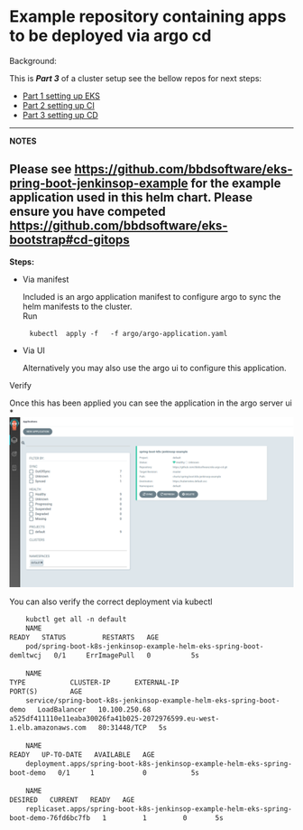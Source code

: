 
# Example repository containing apps to be deployed via argo cd

Background:

This is **_Part 3_** of a cluster setup 
see the bellow repos for next steps:

* [Part 1 setting up EKS ](https://github.com/bbdsoftware/eks-bootstrap)
* [Part 2 setting up CI](https://github.com/bbdsoftware/eks-jenkins-ci)
* [Part 3 setting up CD ](https://github.com/bbdsoftware/eks-argo-cd)

---
**NOTES**

Please see  https://github.com/bbdsoftware/eks-pring-boot-jenkinsop-example for the example application used in this helm chart.
Please ensure you have competed  https://github.com/bbdsoftware/eks-bootstrap#cd-gitops
---
**Steps:**

* Via manifest 

    Included is an argo application manifest to configure argo to sync the helm manifests to the cluster.  
    Run
    
```    
     kubectl  apply -f   -f argo/argo-application.yaml
```

* Via UI 

    Alternatively you may also use the argo ui to configure this application.
    
Verify

Once this has been applied you can see the application in the argo server ui * 
![INgress](./img/argo.png)

You can also verify the correct deployment via kubectl

```
    kubctl get all -n default
    NAME                                                                  READY   STATUS         RESTARTS   AGE
    pod/spring-boot-k8s-jenkinsop-example-helm-eks-spring-boot-demltwcj   0/1     ErrImagePull   0          5s
    
    NAME                                                                  TYPE           CLUSTER-IP      EXTERNAL-IP                                                               PORT(S)        AGE
    service/spring-boot-k8s-jenkinsop-example-helm-eks-spring-boot-demo   LoadBalancer   10.100.250.68   a525df411110e11eaba30026fa41b025-2072976599.eu-west-1.elb.amazonaws.com   80:31448/TCP   5s
    
    NAME                                                                          READY   UP-TO-DATE   AVAILABLE   AGE
    deployment.apps/spring-boot-k8s-jenkinsop-example-helm-eks-spring-boot-demo   0/1     1            0           5s
    
    NAME                                                                                     DESIRED   CURRENT   READY   AGE
    replicaset.apps/spring-boot-k8s-jenkinsop-example-helm-eks-spring-boot-demo-76fd6bc7fb   1         1         0       5s

```

